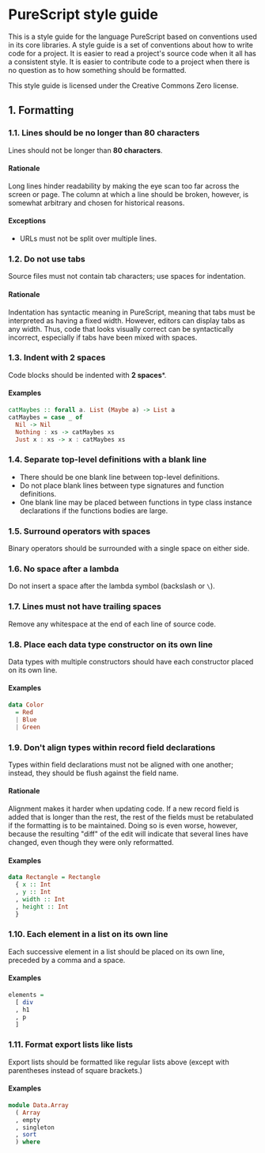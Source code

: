 # PureScript style guide

This is a style guide for the language PureScript based on conventions used in
its core libraries. A style guide is a set of conventions about how to write
code for a project. It is easier to read a project's source code when it all has
a consistent style. It is easier to contribute code to a project when there is
no question as to how something should be formatted.

This style guide is licensed under the Creative Commons Zero license.

## 1. Formatting

### 1.1. Lines should be no longer than 80 characters

Lines should not be longer than **80 characters**.

#### Rationale

Long lines hinder readability by making the eye scan too far across the screen
or page. The column at which a line should be broken, however, is somewhat
arbitrary and chosen for historical reasons.

#### Exceptions

* URLs must not be split over multiple lines.

### 1.2. Do not use tabs

Source files must not contain tab characters; use spaces for indentation.

#### Rationale

Indentation has syntactic meaning in PureScript, meaning that tabs must be
interpreted as having a fixed width. However, editors can display tabs as any
width. Thus, code that looks visually correct can be syntactically incorrect,
especially if tabs have been mixed with spaces.

### 1.3. Indent with 2 spaces

Code blocks should be indented with **2 spaces***.

#### Examples

```purescript
catMaybes :: forall a. List (Maybe a) -> List a
catMaybes = case _ of
  Nil -> Nil
  Nothing : xs -> catMaybes xs
  Just x : xs -> x : catMaybes xs
```

### 1.4. Separate top-level definitions with a blank line

* There should be one blank line between top-level definitions.
* Do not place blank lines between type signatures and function definitions.
* One blank line may be placed between functions in type class instance
  declarations if the functions bodies are large.

### 1.5. Surround operators with spaces

Binary operators should be surrounded with a single space on either side.

### 1.6. No space after a lambda

Do not insert a space after the lambda symbol (backslash or `\`).

### 1.7. Lines must not have trailing spaces

Remove any whitespace at the end of each line of source code.

### 1.8. Place each data type constructor on its own line

Data types with multiple constructors should have each constructor placed on
its own line.

#### Examples

```purescript
data Color
  = Red
  | Blue
  | Green
```

### 1.9. Don't align types within record field declarations

Types within field declarations must not be aligned with one another; instead,
they should be flush against the field name.

#### Rationale

Alignment makes it harder when updating code. If a new record field is added
that is longer than the rest, the rest of the fields must be retabulated if the
formatting is to be maintained. Doing so is even worse, however, because the
resulting "diff" of the edit will indicate that several lines have changed, even
though they were only reformatted.

#### Examples

```purescript
data Rectangle = Rectangle
  { x :: Int
  , y :: Int
  , width :: Int
  , height :: Int
  }
```

### 1.10. Each element in a list on its own line

Each successive element in a list should be placed on its own line, preceded by
a comma and a space.

#### Examples

```purescript
elements =
  [ div
  , h1
  , p
  ]
```

### 1.11. Format export lists like lists

Export lists should be formatted like regular lists above (except with
parentheses instead of square brackets.)

#### Examples

```purescript
module Data.Array
  ( Array
  , empty
  , singleton
  , sort
  ) where
```
